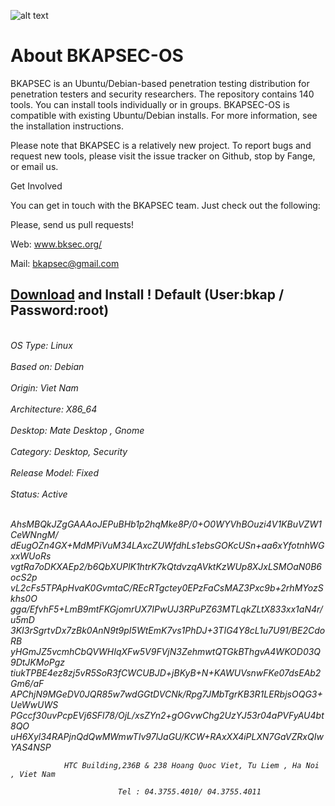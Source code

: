 ![alt text](https://upload.wikimedia.org/wikipedia/en/thumb/7/7a/AntiSec.svg/1200px-AntiSec.svg.png)


# About BKAPSEC-OS 

BKAPSEC is an Ubuntu/Debian-based penetration testing distribution for penetration testers and security researchers. The repository contains 140 tools. You can install tools individually or in groups. BKAPSEC-OS is compatible with existing Ubuntu/Debian installs. For more information, see the installation instructions.

Please note that BKAPSEC is a relatively new project. To report bugs and request new tools, please visit the issue tracker on Github, stop by Fange, or email us.

Get Involved

You can get in touch with the BKAPSEC team. Just check out the following:

Please, send us pull requests!

Web: www.bksec.org/


Mail: bkapsec@gmail.com 

<a href="https://archive.org/download/TrautechOS/bkapsec-2017.04.26x64.7z">Download</a> and Install !
Default (User:bkap / Password:root)
--------------------------------------------------


 <i><br/>  OS Type: Linux <br/>                                     
<i> <br/>  Based on: Debian<br/>                                       
<i><br/>   Origin: Vìet Nam<br/>                                   
<i><br/>   Architecture: X86_64<br/>                                
<i><br/>   Desktop: Mate Desktop , Gnome<br/>                           
<i><br/>   Category: Desktop, Security<br/>                       
<i><br/>   Release Model: Fixed<br/>              
<i><br/>   Status: Active<br/>           


AhsMBQkJZgGAAAoJEPuBHb1p2hqMke8P/0+O0WYVhBOuzi4V1KBuVZW1CeWNngM/
dEugOZn4GX+MdMPiVuM34LAxcZUWfdhLs1ebsGOKcUSn+aa6xYfotnhWGxxWUoRs
vgtRa7oDKXAEp2/b6QbXUPlK1htrK7kQtdvzqAVktKzWUp8XJxLSMOaN0B6ocS2p
vL2cFs5TPApHvaK0GvmtaC/REcRTgctey0EPzFaCsMAZ3Pxc9b+2rhMYozSkhs0O
gga/EfvhF5+LmB9mtFKGjomrUX7IPwUJ3RPuPZ63MTLqkZLtX833xx1aN4r/u5mD
3KI3rSgrtvDx7zBk0AnN9t9pI5WtEmK7vs1PhDJ+3TIG4Y8cL1u7U91/BE2CdoRB
yHGmJZ5vcmhCbQVWHIqXFw5V9FVjN3ZehmwtQTGkBThgvA4WKOD03Q9DtJKMoPgz
tiukTPBE4ez8zj5vR5SoR3fCWCUBJD+jBKyB+N+KAWUVsnwFKe07dsEAb2Gm6/aF
APChjN9MGeDV0JQR85w7wdGGtDVCNk/Rpg7JMbTgrKB3R1LERbjsOQG3+UeWwUWS
PGccf30uvPcpEVj6SFl78/OjL/xsZYn2+gOGvwChg2UzYJ53r04aPVFyAU4bt8QO
uH6Xyl34RAPjnQdQwMWmwTIv97lJaGU/KCW+RAxXX4iPLXN7GaVZRxQIwYAS4NSP




                                                                     
                HTC Building,236B & 238 Hoang Quoc Viet, Tu Liem , Ha Noi , Viet Nam
                                                                                    
                            Tel : 04.3755.4010/ 04.3755.4011
                                                                                 
                                                                                  
